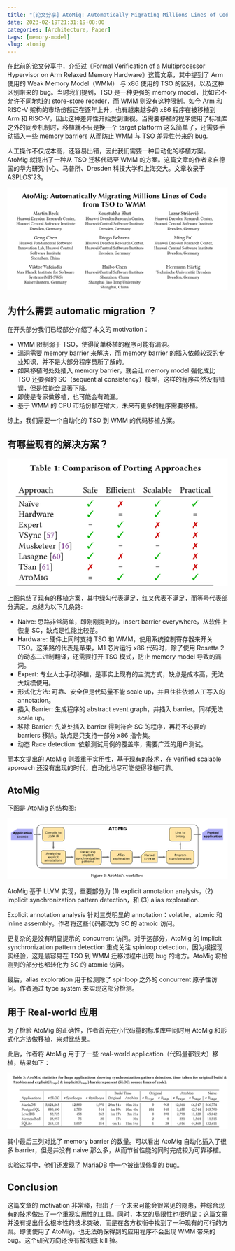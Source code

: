 ```yaml
---
title: "[论文分享] AtoMig: Automatically Migrating Millions Lines of Code from TSO to WMM"
date: 2023-02-19T21:31:19+08:00
categories: [Architecture, Paper]
tags: [memory-model]
slug: atomig
---
```


在此前的论文分享中，介绍过《Formal Verification of a Multiprocessor Hypervisor on Arm Relaxed Memory Hardware》这篇文章，其中提到了 Arm 使用的 Weak Memory Model（WMM） 与 x86 使用的 TSO 的区别，以及这种区别带来的 bug。当时我们提到，TSO 是一种更强的 memory model，比如它不允许不同地址的 store-store reorder，而 WMM 则没有这种限制。如今 Arm 和 RISC-V 架构的市场份额正在逐年上升，也有越来越多的 x86 程序在被移植到 Arm 和 RISC-V，因此这种差异性开始受到重视。当需要移植的程序使用了标准库之外的同步机制时，移植就不只是换一个 target platform 这么简单了，还需要手动插入一些 memory barriers 从而防止 WMM 与 TSO 差异性带来的 bug。

人工操作不仅成本高，还容易出错，因此我们需要一种自动化的移植方案。AtoMig 就提出了一种从 TSO 迁移代码至 WMM 的方案。这篇文章的作者来自德国的华为研究中心、马普所、Dresden 科技大学和上海交大。文章收录于 ASPLOS'23。

![](title.png)

## 为什么需要 automatic migration ？

在开头部分我们已经部分介绍了本文的 motivation：

- WMM 限制弱于 TSO，使得简单移植的程序可能有漏洞。
- 漏洞需要 memory barrier 来解决，而 memory barrier 的插入依赖较深的专业知识，并不是大部分程序员所了解的。
- 如果移植时处处插入 memory barrier，就会让 memory model 强化成比 TSO 还要强的 SC（sequential consistency）模型，这样的程序虽然没有错误，但是性能会显著下降。
- 即使是专家做移植，也可能会有疏漏。
- 基于 WMM 的 CPU 市场份额在增大，未来有更多的程序需要移植。

综上，我们需要一个自动化的 TSO 到 WMM 的代码移植方案。

## 有哪些现有的解决方案？

![](current.png)

上图总结了现有的移植方案，其中绿勾代表满足，红叉代表不满足，而等号代表部分满足。总结为以下几条路:

- Naive: 思路非常简单，即刚刚提到的，insert barrier everywhere，从软件上恢复 SC，缺点是性能比较差。
- Hardware: 硬件上同时支持 TSO 和 WMM，使用系统控制寄存器来开关 TSO。这条路的代表是苹果，M1 芯片运行 x86 代码时，除了使用 Rosetta 2 的动态二进制翻译，还需要打开 TSO 模式，防止  memory model 导致的漏洞。
- Expert: 专业人士手动移植，是事实上现有的主流方式，缺点是成本高，无法大规模使用。
- 形式化方法: 可靠、安全但是代码量不能 scale up，并且往往依赖人工写入的 annotation。
- 插入 Barrier: 生成程序的 abstract event graph，并插入 barrier。同样无法 scale up。
- 移除 Barrier: 先处处插入 barrier 得到符合 SC 的程序，再将不必要的 barriers 移除。缺点是只支持一部分 x86 指令集。
- 动态 Race detection: 依赖测试用例的覆盖率，需要广泛的用户测试。

而本文提出的 AtoMig 则着重于实用性，基于现有的技术，在 verified scalable approach 还没有出现的时代，自动化地尽可能使得移植可靠。

## AtoMig

下图是 AtoMig 的结构图:

![](arch.png)

AtoMig 基于 LLVM 实现，重要部分为 (1) explicit annotation analysis，(2) implicit synchronization pattern detection，和 (3) alias exploration.

Explicit annotation analysis 针对三类明显的 annotation：volatile、atomic 和 inline assembly。作者将这些代码都改为 SC 的 atmoic 访问。

更复杂的是没有明显提示的 concurrent 访问。对于这部分，AtoMig 的 implicit synchronization pattern detection 重点关注 spinloop detection，因为根据现实经验，这是最容易在 TSO 到 WMM 迁移过程中出现 bug 的地方。AtoMig 将检测到的部分也都转化为 SC 的 atomic 访问。

最后，alias exploration 用于检测除了 spinloop 之外的 concurrent 原子性访问。作者通过 type system 来实现这部分检测。

## 用于 Real-world 应用

为了检验 AtoMig 的正确性，作者首先在小代码量的标准库中同时用 AtoMig 和形式化方法做移植，来对比结果。

此后，作者将 AtoMig 用于了一些 real-world application（代码量都很大）移植，结果如下：

![](real-world.png)

其中最后三列对比了 memory barrier 的数量。可以看出 AtoMig 自动化插入了很多 barrier，但是并没有 naive 那么多，从而节省性能的同时完成较为可靠移植。

实验过程中，他们还发现了 MariaDB 中一个被错误修复的 bug。

## Conclusion

这篇文章的 motivation 非常棒，指出了一个未来可能会很常见的隐患，并综合现有的技术做出了一个重视实用性的工具。同时，本文的局限性也很明显：这篇文章并没有提出什么根本性的技术突破，而是在各方权衡中找到了一种现有的可行的方案。即使使用了 AtoMig，也无法确保得到的应用程序不会出现 WMM 带来的 bug。这个研究方向还没有被彻底 kill 掉。